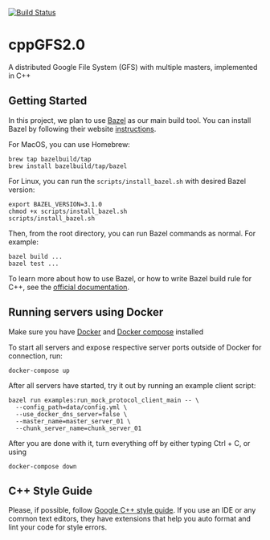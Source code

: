 [![Build Status](https://travis-ci.com/Michael-Tu/cppGFS2.0.svg?branch=master)](https://travis-ci.com/Michael-Tu/cppGFS2.0)

# cppGFS2.0
A distributed Google File System (GFS) with multiple masters, implemented in C++

## Getting Started

In this project, we plan to use [Bazel](http://bazel.build) as our main build tool. You can install Bazel by following their website [instructions](https://docs.bazel.build/versions/master/install.html).

For MacOS, you can use Homebrew:

```
brew tap bazelbuild/tap
brew install bazelbuild/tap/bazel
```

For Linux, you can run the `scripts/install_bazel.sh` with desired Bazel version:

```
export BAZEL_VERSION=3.1.0
chmod +x scripts/install_bazel.sh
scripts/install_bazel.sh
```

Then, from the root directory, you can run Bazel commands as normal. For example:

```
bazel build ...
bazel test ...
```

To learn more about how to use Bazel, or how to write Bazel build rule for C++, see the [official documentation](https://docs.bazel.build/versions/master/bazel-overview.html).

## Running servers using Docker

Make sure you have [Docker](https://docs.docker.com/engine/install/) and [Docker compose](https://docs.docker.com/compose/install/) installed

To start all servers and expose respective server ports outside of Docker for connection, run:

```
docker-compose up
```

After all servers have started, try it out by running an example client script:

```
bazel run examples:run_mock_protocol_client_main -- \
  --config_path=data/config.yml \
  --use_docker_dns_server=false \
  --master_name=master_server_01 \
  --chunk_server_name=chunk_server_01
```

After you are done with it, turn everything off by either typing Ctrl + C, or using

```
docker-compose down
```

## C++ Style Guide

Please, if possible, follow [Google C++ style guide](https://google.github.io/styleguide/cppguide.html). If you use an IDE or any common text editors, they have extensions that help you auto format and lint your code for style errors.


